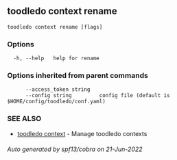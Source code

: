 ## toodledo context rename



```
toodledo context rename [flags]
```

### Options

```
  -h, --help   help for rename
```

### Options inherited from parent commands

```
      --access_token string   
      --config string         config file (default is $HOME/config/toodledo/conf.yaml)
```

### SEE ALSO

* [toodledo context](toodledo_context.md)	 - Manage toodledo contexts

###### Auto generated by spf13/cobra on 21-Jun-2022
